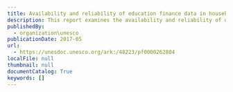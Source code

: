 ```yaml
---
title: Availability and reliability of education finance data in household surveys
description: This report examines the availability and reliability of data on household expenditure on education for the production and analysis of Sustainable Development Goals (SDG) indicator 4.5.4 (education expenditure per student  by  level  of  education  and  source  of  funding)and  other  relevant  indicators  based  on  household expenditure on education.
publishedBy:
  - organization\unesco
publicationDate: 2017-05
url:
  - https://unesdoc.unesco.org/ark:/48223/pf0000262804
localFile: null
thumbnail: null
documentCatalog: True
keywords: []
---
```



